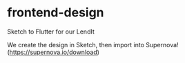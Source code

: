 # frontend-design
Sketch to Flutter for our LendIt

We create the design in Sketch, then import into Supernova! (https://supernova.io/download)



